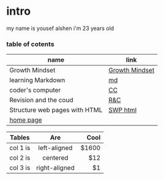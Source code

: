 # intro
my name is yousef alshen i'm 23 years old 
### table of cotents
| name| link |
|----|-----|
| Growth Mindset | [Growth Mindset](https://yousef-97.github.io/learning-journal/)|
|learning Markdown | [md](https://github.com/yousef-97/learning-journal/blob/master/learning-journal)|
|coder's computer | [CC](https://yousef-97.github.io/learning-journal/Read02)|
|Revision and the coud | [R&C](https://yousef-97.github.io/learning-journal/Read_03%20practice%20with%20git)|
|Structure web pages with HTML | [SWP html](https://yousef-97.github.io/learning-journal/Read04)|
|[home page](https://yousef-97.github.io/learning-journal/homePage)|



| Tables   |      Are      |  Cool |
|----------|:-------------:|------:|
| col 1 is |  left-aligned | $1600 |
| col 2 is |    centered   |   $12 |
| col 3 is | right-aligned |    $1 |
